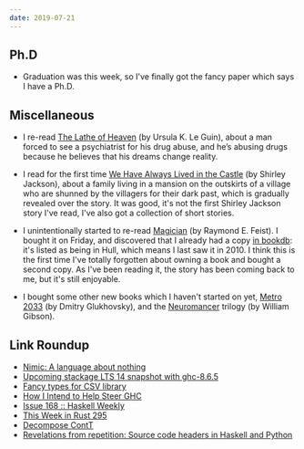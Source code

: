 ```yaml
---
date: 2019-07-21
---
```


## Ph.D

- Graduation was this week, so I've finally got the fancy paper which
  says I have a Ph.D.

## Miscellaneous

- I re-read [The Lathe of Heaven][] (by Ursula K. Le Guin), about a
  man forced to see a psychiatrist for his drug abuse, and he’s
  abusing drugs because he believes that his dreams change reality.

- I read for the first time [We Have Always Lived in the Castle][] (by
  Shirley Jackson), about a family living in a mansion on the
  outskirts of a village who are shunned by the villagers for their
  dark past, which is gradually revealed over the story.  It was good,
  it's not the first Shirley Jackson story I've read, I've also got a
  collection of short stories.

- I unintentionally started to re-read [Magician][] (by Raymond
  E. Feist).  I bought it on Friday, and discovered that I already had
  a copy [in bookdb][]: it's listed as being in Hull, which means I
  last saw it in 2010.  I think this is the first time I've totally
  forgotten about owning a book and bought a second copy.  As I've
  been reading it, the story has been coming back to me, but it's
  still enjoyable.

- I bought some other new books which I haven't started on yet, [Metro
  2033][] (by Dmitry Glukhovsky), and the [Neuromancer][] trilogy (by
  William Gibson).

[The Lathe of Heaven]: https://en.wikipedia.org/wiki/The_Lathe_of_Heaven
[We Have Always Lived in the Castle]: https://en.wikipedia.org/wiki/We_Have_Always_Lived_in_the_Castle
[Magician]: https://en.wikipedia.org/wiki/Magician_%28Feist_novel%29
[in bookdb]: https://www.barrucadu.co.uk/bookdb/
[Metro 2033]: https://en.wikipedia.org/wiki/Metro_2033
[Neuromancer]: https://en.wikipedia.org/wiki/Neuromancer

## Link Roundup

- [Nimic: A language about nothing](https://reasonablypolymorphic.com/blog/nimic/index.html)
- [Upcoming stackage LTS 14 snapshot with ghc-8.6.5](https://www.stackage.org/blog/2019/07/upcoming-lts-14-ghc-8-6-5)
- [Fancy types for CSV library](http://oleg.fi/gists/posts/2019-07-15-fancy-types-for-cassava.html)
- [How I Intend to Help Steer GHC](https://reasonablypolymorphic.com/blog/steering/index.html)
- [Issue 168 :: Haskell Weekly](https://haskellweekly.news/issues/168.html)
- [This Week in Rust 295](https://this-week-in-rust.org/blog/2019/07/16/this-week-in-rust-295/)
- [Decompose ContT](https://ro-che.info/articles/2019-07-19-decompose-contt)
- [Revelations from repetition: Source code headers in Haskell and Python](https://www.tweag.io/posts/2019-07-17-codestatistics.html)
